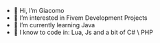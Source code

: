 - 👋 Hi, I’m Giacomo
- 👀 I’m interested in Fivem Development Projects
- 🌱 I’m currently learning Java
- 💊 I know to code in: Lua, Js and a bit of C# \ PHP
<!---
XxGino16xX/XxGino16xX is a ✨ special ✨ repository because its `README.md` (this file) appears on your GitHub profile.
You can click the Preview link to take a look at your changes.
--->
